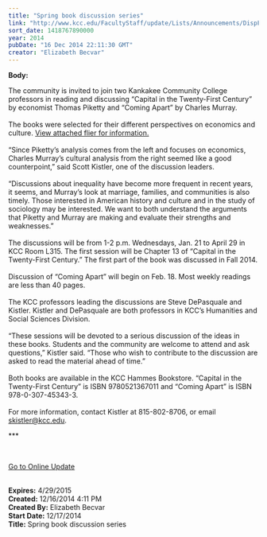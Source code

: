 ```yaml
---
title: "Spring book discussion series"
link: "http://www.kcc.edu/FacultyStaff/update/Lists/Announcements/DispForm.aspx?ID=1779"
sort_date: 1418767890000
year: 2014
pubDate: "16 Dec 2014 22:11:30 GMT"
creator: "Elizabeth Becvar"
---
```


<div><b>Body:</b> <div class="ExternalClass235A978A95E34A18B791B5408CF50471"><p>​The community is invited to join two Kankakee Community College professors in reading and discussing “Capital in the Twenty-First Century” by economist Thomas Piketty and “Coming Apart” by Charles Murray. <br /><br />The books were selected for their different perspectives on economics and culture. <a href="/FacultyStaff/update/Documents/inequality%20book%20discussion%20flier%20ver%202.pdf">View attached flier for information.</a><br /><br />“Since Piketty’s analysis comes from the left and focuses on economics, Charles Murray’s cultural analysis from the right seemed like a good counterpoint,” said Scott Kistler, one of the discussion leaders.<br /><br />“Discussions about inequality have become more frequent in recent years, it seems, and Murray’s look at marriage, families, and communities is also timely. Those interested in American history and culture and in the study of sociology may be interested. We want to both understand the arguments that Piketty and Murray are making and evaluate their strengths and weaknesses.”<br /><br />The discussions will be from 1-2 p.m. Wednesdays, Jan. 21 to April 29 in KCC Room L315. The first session will be Chapter 13 of “Capital in the Twenty-First Century.” The first part of the book was discussed in Fall 2014. <br /><br />Discussion of “Coming Apart” will begin on Feb. 18. Most weekly readings are less than 40 pages.<br /><br />The KCC professors leading the discussions are Steve DePasquale and Kistler. Kistler and DePasquale are both professors in KCC’s Humanities and Social Sciences Division.<br /><br />“These sessions will be devoted to a serious discussion of the ideas in these books. Students and the community are welcome to attend and ask questions,” Kistler said. “Those who wish to contribute to the discussion are asked to read the material ahead of time.”<br /><br />Both books are available in the KCC Hammes Bookstore. “Capital in the Twenty-First Century” is ISBN 9780521367011 and “Coming Apart” is ISBN 978-0-307-45343-3.<br /><br />For more information, contact Kistler at 815-802-8706, or email <a href="mailto:skistler@kcc.edu">skistler@kcc.edu</a>.</p>
<p>***</p>
<p> </p>
<p><a href="/FacultyStaff/update/Pages/dailyupdate.aspx">Go to Online Update</a><br /><br /></p></div>
</div>
<div><b>Expires:</b> 4/29/2015</div>
<div><b>Created:</b> 12/16/2014 4:11 PM</div>
<div><b>Created By:</b> Elizabeth Becvar</div>
<div><b>Start Date:</b> 12/17/2014</div>
<div><b>Title:</b> Spring book discussion series</div>
